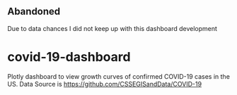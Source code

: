 Abandoned
---
Due to data chances I did not keep up with this dashboard development
# covid-19-dashboard
Plotly dashboard to view growth curves of confirmed COVID-19 cases in the US. Data Source is https://github.com/CSSEGISandData/COVID-19
